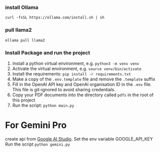 ### install Ollama
```
curl -fsSL https://ollama.com/install.sh | sh
```
### pull llama2
```
ollama pull llama2
```
### Install Package and run the project
1. Install a python virtual environment, e.g. `python3 -m venv venv`
2. Activate the virtual environment, e.g. `source venv/bin/activate`
3. Install the requirements: `pip install -r requirements.txt`
4. Make a copy of the `.env.template` file and remove the `.template` suffix
5. Fill in the OpenAI API key and OpenAI organisation ID in the `.env` file. This file is git-ignored to avoid sharing credentials.
6. Copy your PDF documents into the directory called `pdfs` in the root of this project
7. Run the script: `python main.py`

# For Gemini Pro
create api from [Google AI Studio](https://aistudio.google.com).
Set the env variable GOOGLE_API_KEY
Run the script `python gemini.py`
